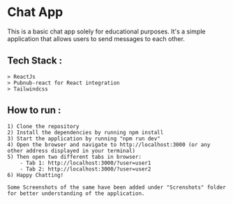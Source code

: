 # Chat App
This is a basic chat app solely for educational purposes. It's a simple application that allows users to send messages to each other.

## Tech Stack :
```
> ReactJs
> Pubnub-react for React integration
> Tailwindcss
```
## How to run :
```
1) Clone the repository
2) Install the dependencies by running npm install
3) Start the application by running "npm run dev"
4) Open the browser and navigate to http://localhost:3000 (or any other address displayed in your terminal)
5) Then open two different tabs in browser: 
    - Tab 1: http://localhost:3000/?user=user1
    - Tab 2: http://localhost:3000/?user=user2
6) Happy Chatting!

```

```Some Screenshots of the same have been added under "Screnshots" folder for better understanding of the application.```